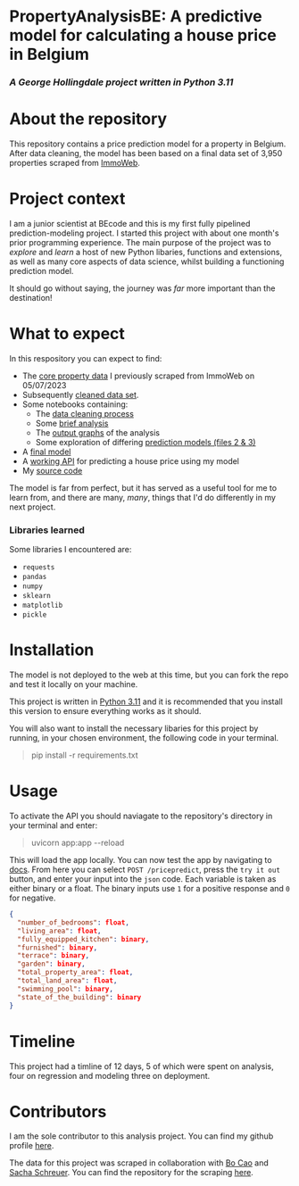 # PropertyAnalysisBE: A predictive model for calculating a house price in Belgium
### *A George Hollingdale project written in Python 3.11*
# About the repository
This repository contains a price prediction model for a property in Belgium. After data cleaning, the model has been based on a final data set of 3,950 properties scraped from [ImmoWeb](https://www.immoweb.be/en).

# Project context
I am a junior scientist at BEcode and this is my first fully pipelined prediction-modeling project. I started this project with about one month's prior programming experience. The main purpose of the project was to *explore* and *learn* a host of new Python libaries, functions and extensions, as well as many core aspects of data science, whilst building a functioning prediction model. 

It should go without saying, the journey was *far* more important than the destination!


# What to expect
In this respository you can expect to find:
* The [core property data](data/properties.csv) I previously scraped from ImmoWeb on 05/07/2023
* Subsequently [cleaned data set](data/cleaned_output.csv).
* Some notebooks containing:
  * The [data cleaning process](model-building/1_Data_modeling_cleaning.ipynb)
  * Some [brief analysis](notebooks/data_analysis.ipynb)
   * The [output graphs](assets) of the analysis
  * Some exploration of differing [prediction models (files 2 & 3)](/model-building/)
* A [final model](/model-building/4_data_modeling_model.ipynb)
* A [working API](app.py) for predicting a house price using my model
* My [source code](src)


The model is far from perfect, but it has served as a useful tool for me to learn from, and there are many, *many*, things that I'd do differently in my next project.
### Libraries learned
Some libraries I encountered are:
* `requests`
* `pandas`
* `numpy`
* `sklearn`
* `matplotlib`
* `pickle`


# Installation
The model is not deployed to the web at this time, but you can fork the repo and test it locally on your machine.

This project is written in [Python 3.11](https://www.python.org/downloads/) and it is recommended that you install this version to ensure everything works as it should.

You will also want to install the necessary libaries for this project by running, in your chosen environment, the following code in your terminal.

> pip install -r requirements.txt

# Usage
 To activate the API you should naviagate to the repository's directory in your terminal and enter:

> uvicorn app:app --reload

This will load the app locally. You can now test the app by navigating to [docs](http://127.0.0.1:8000/docs).
From here you can select `POST /pricepredict`, press the `try it out` button, and enter your input into the `json` code.
Each variable is taken as either binary or a float. The binary inputs use `1` for a positive response and `0` for negative. 

```json
{
  "number_of_bedrooms": float,
  "living_area": float,
  "fully_equipped_kitchen": binary,
  "furnished": binary,
  "terrace": binary,
  "garden": binary,
  "total_property_area": float,
  "total_land_area": float,
  "swimming_pool": binary,
  "state_of_the_building": binary
}
```
# Timeline
This project had a timline of 12 days, 5 of which were spent on analysis, four on regression and modeling three on deployment.

# Contributors
I am the sole contributor to this analysis project. You can find my github profile [here](https://github.com/ghollingdale).

The data for this project was scraped in collaboration with [Bo Cao](https://github.com/Spike815) and [Sacha Schreuer](https://github.com/sachinovitch). You can find the repository for the scraping [here](https://github.com/Spike815/Immo_Scraping).
